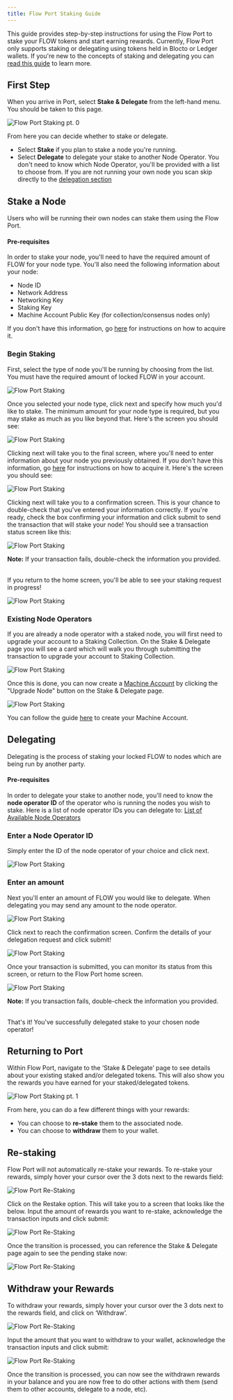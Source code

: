 ```yaml
---
title: Flow Port Staking Guide
---
```


This guide provides step-by-step instructions for using the Flow Port to stake your FLOW tokens and start earning rewards.
Currently, Flow Port only supports staking or delegating using tokens held in Blocto or Ledger wallets.
If you're new to the concepts of staking and delegating you can [read this guide](../../../../architecture/staking/index.md) to learn more.

## First Step

When you arrive in Port, select **Stake & Delegate** from the left-hand menu. You should be taken to this page.

![Flow Port Staking pt. 0](port-stake-0-00.png)

From here you can decide whether to stake or delegate.

- Select **Stake** if you plan to stake a node you're running.
- Select **Delegate** to delegate your stake to another Node Operator. You don't need to know which Node Operator, you'll be provided with a list to choose from. If you are not running your own node you scan skip directly to the [delegation section](#delegating)

## Stake a Node

Users who will be running their own nodes can stake them using the Flow Port.

#### Pre-requisites

In order to stake your node, you'll need to have the required amount of FLOW for your node type.
You'll also need the following information about your node:

- Node ID
- Network Address
- Networking Key
- Staking Key
- Machine Account Public Key (for collection/consensus nodes only)

If you don't have this information, go [here](../../../../references/run-and-secure/node-operation/node-bootstrap.mdx#step-1---run-genesis-bootstrap) for instructions on how to acquire it.

### Begin Staking

First, select the type of node you'll be running by choosing from the list. You must have the required amount of locked FLOW in your account.

![Flow Port Staking](port-stake-0-02.png)

Once you selected your node type, click next and specify how much you'd like to stake. The minimum amount for your node type is required,
but you may stake as much as you like beyond that. Here's the screen you should see:

![Flow Port Staking](port-stake-0-03.png)

Clicking next will take you to the final screen, where you'll need to enter information about your node you previously obtained.
If you don't have this information, go [here](../../../../references/run-and-secure/node-operation/node-bootstrap.mdx#step-1---run-genesis-bootstrap) for instructions on how to acquire it.
Here's the screen you should see:

![Flow Port Staking](port-stake-0-04.png)

Clicking next will take you to a confirmation screen. This is your chance to double-check that you've entered your information correctly. If you're ready, check the
box confirming your information and click submit to send the transaction that will stake your node! You should see a transaction status screen like this:

![Flow Port Staking](port-stake-0-05.png)

**Note:** If your transaction fails, double-check the information you provided. <br/> <br/>

If you return to the home screen, you'll be able to see your staking request in progress!

![Flow Port Staking](port-stake-4.png)

### Existing Node Operators

If you are already a node operator with a staked node, you will first need to upgrade your account to a Staking Collection. On the Stake & Delegate page you will see a card which will walk you through submitting the transaction to upgrade your account to Staking Collection.

![Flow Port Staking](staking-collection.png)

Once this is done, you can now create a [Machine Account](../../../../references/run-and-secure/node-operation/machine-existing-operator.mdx) by clicking the "Upgrade Node" button on the Stake & Delegate page.

![Flow Port Staking](machine-account.png)

You can follow the guide [here](../../../../references/run-and-secure/node-operation/machine-existing-operator.mdx) to create your Machine Account.

## Delegating

Delegating is the process of staking your locked FLOW to nodes which are being run by another party.

#### Pre-requisites

In order to delegate your stake to another node, you'll need to know the **node operator ID** of the operator who is running the nodes you wish to stake.
Here is a list of node operator IDs you can delegate to: [List of Available Node Operators](https://github.com/onflow/flow/blob/master/nodeoperators/NodeOperatorList.md)

### Enter a Node Operator ID

Simply enter the ID of the node operator of your choice and click next.

![Flow Port Staking](port-delegate-1.png)

### Enter an amount

Next you'll enter an amount of FLOW you would like to delegate. When delegating you may send any amount to the node operator.

![Flow Port Staking](port-delegate-2.png)

Click next to reach the confirmation screen. Confirm the details of your delegation request and click submit!

![Flow Port Staking](port-delegate-3.png)

Once your transaction is submitted, you can monitor its status from this screen, or return to the Flow Port home screen.

![Flow Port Staking](port-delegate-4.png)

**Note:** If you transaction fails, double-check the information you provided. <br/> <br/>

That's it! You've successfully delegated stake to your chosen node operator!

## Returning to Port

Within Flow Port, navigate to the ‘Stake & Delegate’ page to see details about your existing staked and/or delegated tokens.
This will also show you the rewards you have earned for your staked/delegated tokens.

![Flow Port Staking pt. 1](port-stake-1.png)

From here, you can do a few different things with your rewards:

- You can choose to **re-stake** them to the associated node.
- You can choose to **withdraw** them to your wallet.

## Re-staking

Flow Port will not automatically re-stake your rewards.
To re-stake your rewards, simply hover your cursor over the 3 dots next to the rewards field:

![Flow Port Re-Staking](port-stake-2.png)

Click on the Restake option. This will take you to a screen that looks like the below. Input the amount of rewards you want to re-stake, acknowledge the transaction inputs and click submit:

![Flow Port Re-Staking](port-stake-3.png)

Once the transition is processed, you can reference the Stake & Delegate page again to see the pending stake now:

![Flow Port Re-Staking](port-stake-4.png)

## Withdraw your Rewards

To withdraw your rewards, simply hover your cursor over the 3 dots next to the rewards field, and click on ‘Withdraw’.

![Flow Port Re-Staking](port-stake-5.png)

Input the amount that you want to withdraw to your wallet, acknowledge the transaction inputs and click submit:

![Flow Port Re-Staking](port-stake-6.png)

Once the transition is processed, you can now see the withdrawn rewards in your balance and you are now free to do other actions with them (send them to other accounts, delegate to a node, etc).
